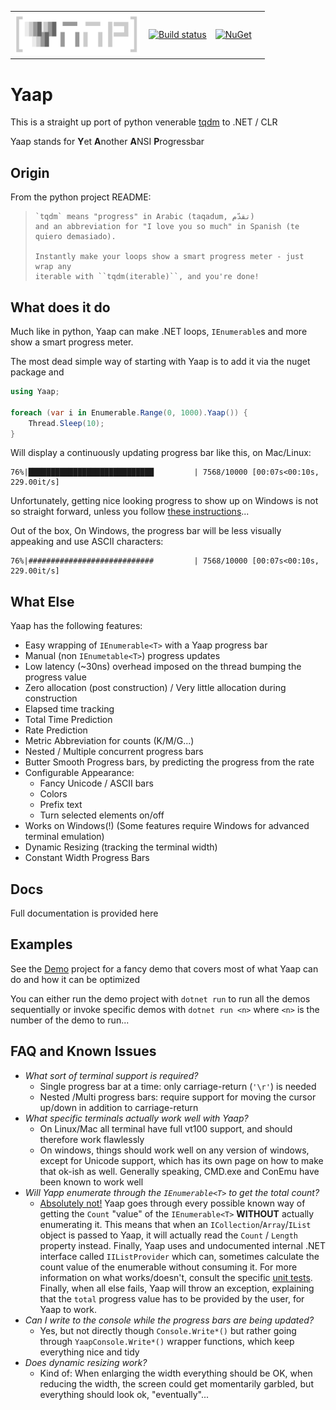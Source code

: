 |                                           |                                                              |                                                              |      |
| :---------------------------------------: | :----------------------------------------------------------: | ------------------------------------------------------------ | ---- |
| <img src="docs/images/yaap.svg" width="200px" /> | [![Build status](https://ci.appveyor.com/api/projects/status/o92rqmfl93rajety?svg=true)](https://ci.appveyor.com/project/damageboy/yaap) | [![NuGet](https://img.shields.io/nuget/v/Yaap.svg)](https://www.nuget.org/packages/Yaap/) |      |

# Yaap

This is a straight up port of python venerable [tqdm](https://github.com/tqdm/tqdm) to .NET / CLR

Yaap stands for **Y**et **A**nother **A**NSI **P**rogressbar

## Origin

From the python project README:

> ```
> `tqdm` means "progress" in Arabic (taqadum, تقدّم)
> and an abbreviation for "I love you so much" in Spanish (te quiero demasiado).
> 
> Instantly make your loops show a smart progress meter - just wrap any
> iterable with ``tqdm(iterable)``, and you're done!
> ```

## What does it do

Much like in python, Yaap can make .NET loops, `IEnumerable`s  and more show a smart progress meter.



The most dead simple way of starting with Yaap is to add it via the nuget package and 

```c#
using Yaap;

foreach (var i in Enumerable.Range(0, 1000).Yaap()) {
    Thread.Sleep(10);
}
```

Will display a continuously updating progress bar like this, on Mac/Linux:

```
76%|████████████████████████████         | 7568/10000 [00:07s<00:10s, 229.00it/s]
```

Unfortunately, getting nice looking progress to show up on Windows is not so straight forward, unless you follow [these instructions](Windows.md)...

Out of the box, On Windows, the progress bar will be less visually appeaking and use ASCII characters:

```
76%|############################         | 7568/10000 [00:07s<00:10s, 229.00it/s]
```

## What Else

Yaap has the following features:

* Easy wrapping of `IEnumerable<T>` with a Yaap progress bar
* Manual (non `IEnumetable<T>`) progress updates
* Low latency (~30ns) overhead imposed on the thread bumping the progress value
* Zero allocation (post construction) / Very little allocation during construction
* Elapsed time tracking
* Total Time Prediction
* Rate Prediction
* Metric Abbreviation for counts (K/M/G...)
* Nested / Multiple concurrent progress bars
* Butter Smooth Progress bars, by predicting the  progress from the rate
* Configurable Appearance:
  * Fancy Unicode / ASCII bars
  * Colors
  * Prefix text
  * Turn selected elements on/off
* Works on Windows(!) (Some features require Windows for advanced terminal emulation)
* Dynamic Resizing (tracking the terminal width)
* Constant Width Progress Bars

## Docs

Full documentation is provided here

## Examples

See the [Demo](Demo) project for a fancy demo that covers most of what Yaap can do and how it can be optimized

You can either run the demo project with `dotnet run` to run all the demos sequentially or invoke specific demos with `dotnet run <n>` where `<n>` is the number of the demo to run...

## FAQ and Known Issues

* *What sort of terminal support is required?*
  * Single progress bar at a time: only carriage-return (`'\r'`) is needed
  * Nested /Multi progress bars: require support for moving the cursor up/down in addition to carriage-return
* *What specific terminals actually work well with Yaap?*
  * On Linux/Mac all terminal have full vt100 support, and should therefore work flawlessly
  * On windows, things should work well on any version of windows, except for Unicode support, which has its own page on how to make that ok-ish as well. Generally speaking, CMD.exe and ConEmu have been known to work well
* *Will Yapp enumerate through the `IEnumerable<T>` to get the total count?*
  * <u>Absolutely not!</u> 
    Yaap goes through every possible known way of getting the `Count` "value" of the `IEnumerable<T>` **WITHOUT** actually enumerating it. This means that when an `ICollection`/`Array`/`IList` object is passed to Yaap, it will actually read the `Count` / `Length` property instead. 
    Finally, Yaap uses and undocumented internal .NET interface called `IIListProvider` which can, sometimes calculate the count value of the enumerable without consuming it.
    For more information on what works/doesn't, consult the specific [unit tests](Yaap.Tests/CountHackTests.cs).
    Finally, when all else fails, Yaap will throw an exception, explaining that the `total` progress value has to be provided by the user, for Yaap to work.
* *Can I write to the console while the progress bars are being updated?*
  * Yes, but not directly though `Console.Write*()` but rather going through `YaapConsole.Write*()` wrapper functions, which keep everything nice and tidy
* *Does dynamic resizing work?*
  * Kind of: When enlarging the width everything should be OK, when reducing the width, the screen could get momentarily garbled, but everything should look ok, "eventually"...
